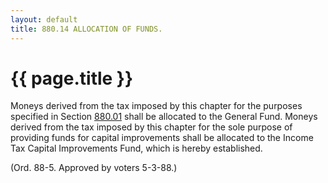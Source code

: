 ```yaml
---
layout: default 
title: 880.14 ALLOCATION OF FUNDS.
---
```


{{ page.title }}
================

Moneys derived from the tax imposed by this chapter for the purposes
specified in Section [880.01](3f3c0442.html) shall be allocated to the
General Fund. Moneys derived from the tax imposed by this chapter for
the sole purpose of providing funds for capital improvements shall be
allocated to the Income Tax Capital Improvements Fund, which is hereby
established.

(Ord. 88-5. Approved by voters 5-3-88.)
